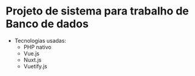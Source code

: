 # Projeto de sistema para trabalho de Banco de dados

- Tecnologias usadas:
  * PHP nativo
  * Vue.js
  * Nuxt.js
  * Vuetify.js